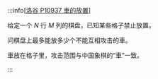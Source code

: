 :::info[[洛谷 P10937 車的放置](https://www.luogu.com.cn/problem/P10937)]

给定一个 $N$ 行 $M$ 列的棋盘，已知某些格子禁止放置。

问棋盘上最多能放多少个不能互相攻击的車。

車放在格子里，攻击范围与中国象棋的“車”一致。

:::
